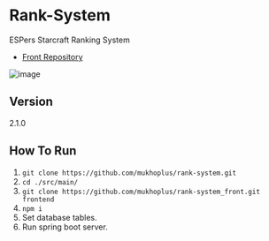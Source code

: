 # Rank-System

ESPers Starcraft Ranking System

- [Front Repository](https://github.com/mukhoplus/rank-system_front)

![image](https://github.com/mukhoplus/rank-system/assets/67003627/ac8e7f25-81fa-4742-bd5b-54640b070503)

## Version

2.1.0

## How To Run

1. ``git clone https://github.com/mukhoplus/rank-system.git``
2. ``cd ./src/main/``
3. ``git clone https://github.com/mukhoplus/rank-system_front.git frontend``
4. `npm i`
5. Set database tables.
6. Run spring boot server.

